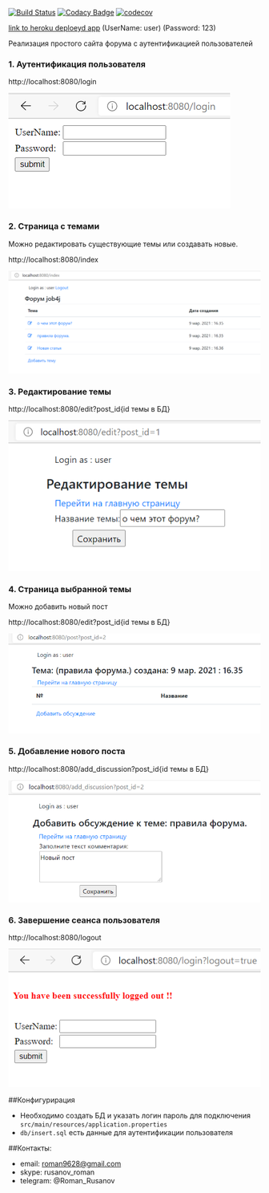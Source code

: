 [![Build Status](https://travis-ci.org/RomanRusanov/job4j_forum.svg?branch=master)](https://travis-ci.org/RomanRusanov/job4j_forum)
[![Codacy Badge](https://app.codacy.com/project/badge/Grade/66834a8bc287457a950e1f9e9c9fc858)](https://www.codacy.com/gh/RomanRusanov/job4j_forum/dashboard?utm_source=github.com&amp;utm_medium=referral&amp;utm_content=RomanRusanov/job4j_forum&amp;utm_campaign=Badge_Grade)
[![codecov](https://codecov.io/gh/RomanRusanov/job4j_forum/branch/master/graph/badge.svg)](https://codecov.io/gh/RomanRusanov/job4j_forum)

[link to heroku deploeyd app](https://desolate-cove-18741.herokuapp.com/)
(UserName: user) (Password: 123)

Реализация простого сайта форума с аутентификацией пользователей

### 1. Аутентификация пользователя

http://localhost:8080/login

![image](screenShots/Screenshot_1.png)

### 2. Страница с темами

Можно редактировать существующие темы или создавать новые.

http://localhost:8080/index

![image](screenShots/Screenshot_2.png)

### 3. Редактирование темы

http://localhost:8080/edit?post_id{id темы в БД}

![image](screenShots/Screenshot_3.png)

### 4. Страница выбранной темы

Можно добавить новый пост

http://localhost:8080/edit?post_id{id темы в БД}

![image](screenShots/Screenshot_4.png)

### 5. Добавление нового поста

http://localhost:8080/add_discussion?post_id{id темы в БД}

![image](screenShots/Screenshot_5.png)

### 6. Завершение сеанса пользователя

http://localhost:8080/logout

![image](screenShots/Screenshot_6.png)

##Конфигурирация

* Необходимо создать БД и указать логин пароль для подключения ```src/main/resources/application.properties```
* ```db/insert.sql``` есть данные для аутентификации пользователя

##Контакты:

* email: roman9628@gmail.com
* skype: rusanov_roman
* telegram: @Roman_Rusanov